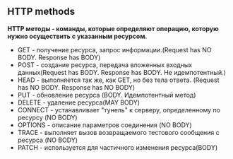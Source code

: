 ## HTTP methods ##
**HTTP методы - команды, которые определяют операцию, которую нужно осуществить с указанным ресурсом.**

- GET - получение ресурса, запрос информации.(Request has NO BODY. Response has BODY)  
- POST - создание ресурса, передача вложенных входных данных(Request has BODY. Response has BODY. Не идемпотентный.)  
- HEAD - выполняется так же, как GET, но без тела ответа. (Request has NO BODY. Response has NO BODY)  
- PUT - обновление ресурса (BODY. Идемпотентный метод)  
- DELETE - удаление ресурса(MAY BODY)  
- CONNECT - устанавливает "тунель" к серверу, определенному по ресурсу (NO BODY)  
- OPTIONS - описание параметров соединения (NO BODY)  
- TRACE - выполняет вызов возвращаемого тестового сообщения с ресурса (NO BODY)  
- PATCH - используется для частичного изменения ресурса(BODY)  
